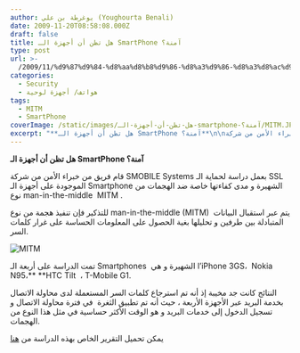 ```yaml
---
author: يوغرطة بن علي (Youghourta Benali)
date: 2009-11-20T08:58:08.000Z
draft: false
title: هل تظن أن أجهزة الـ SmartPhone آمنة؟
type: post
url: >-
  /2009/11/%d9%87%d9%84-%d8%aa%d8%b8%d9%86-%d8%a3%d9%86-%d8%a3%d8%ac%d9%87%d8%b2%d8%a9-%d8%a7%d9%84%d9%80-smartphone-%d8%a2%d9%85%d9%86%d8%a9%d8%9f/
categories:
  - Security
  - هواتف/ أجهزة لوحية
tags:
  - MITM
  - SmartPhone
coverImage: /static/images/هل-تظن-أن-أجهزة-الـ-smartphone-آمنة؟/MITM.JPG
excerpt: "**هل تظن أن أجهزة الـ SmartPhone آمنة؟**\n\nقام فريق من خبراء الأمن من شركة SMOBILE Systems بعمل دراسة لحماية الـ SSL الموجودة على أجهزة الـ Smartphone الشهيرة و مدى كفاءتها خاصة ضد الهجمات من نوع man-in-the-middle\_ MITM .\n\nللتذكير فإن تنفيذ هجمة"
---
```

**هل تظن أن أجهزة الـ SmartPhone آمنة؟**

قام فريق من خبراء الأمن من شركة SMOBILE Systems بعمل دراسة لحماية الـ SSL الموجودة على أجهزة الـ Smartphone الشهيرة و مدى كفاءتها خاصة ضد الهجمات من نوع man-in-the-middle  MITM .

للتذكير فإن تنفيذ هجمة من نوع man-in-the-middle (MITM)  يتم عبر استقبال البيانات المتبادلة بين طرفين و تحليلها بغية الحصول على المعلومات الحساسة على غرار كلمات السر.

![MITM](/static/images/هل-تظن-أن-أجهزة-الـ-smartphone-آمنة؟/MITM.JPG)

تمت الدراسة على أربعة الـ Smartphones  الشهيرة و هي l’iPhone 3GS،  Nokia N95،\*\* \*\*HTC Tilt  ، T-Mobile G1.

النتائج كانت جد مخيبة إذ أنه تم استرجاع كلمات السر المستعملة لدى محاولة الاتصال بخدمة البريد عبر الأجهزة الأربعة ، حيث أنه تم تطبيق الثغرة  في فترة محاولة الاتصال و تسجيل الدخول إلى خدمات البريد و هو الوقت الأكثر حساسية في مثل هذا النوع من الهجمات.

يمكن تحميل التقرير الخاص بهذه الدراسة من [هنا](http://threatcenter.smobilesystems.com/wp-content/uploads/2009/11/MIMT-Whitepaper031.pdf)
